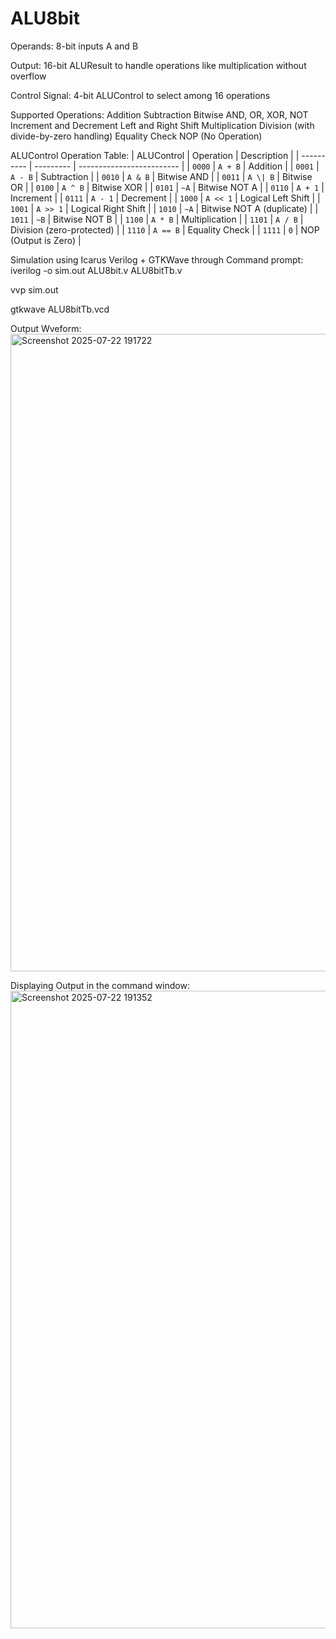 # ALU8bit
Operands: 8-bit inputs A and B

Output: 16-bit ALUResult to handle operations like multiplication without overflow

Control Signal: 4-bit ALUControl to select among 16 operations

Supported Operations:
Addition
Subtraction
Bitwise AND, OR, XOR, NOT
Increment and Decrement
Left and Right Shift
Multiplication
Division (with divide-by-zero handling)
Equality Check
NOP (No Operation)


ALUControl Operation Table:
| ALUControl | Operation | Description               |
| ---------- | --------- | ------------------------- |
| `0000`     | `A + B`   | Addition                  |
| `0001`     | `A - B`   | Subtraction               |
| `0010`     | `A & B`   | Bitwise AND               |
| `0011`     | `A \| B`  | Bitwise OR                |
| `0100`     | `A ^ B`   | Bitwise XOR               |
| `0101`     | `~A`      | Bitwise NOT A             |
| `0110`     | `A + 1`   | Increment                 |
| `0111`     | `A - 1`   | Decrement                 |
| `1000`     | `A << 1`  | Logical Left Shift        |
| `1001`     | `A >> 1`  | Logical Right Shift       |
| `1010`     | `~A`      | Bitwise NOT A (duplicate) |
| `1011`     | `~B`      | Bitwise NOT B             |
| `1100`     | `A * B`   | Multiplication            |
| `1101`     | `A / B`   | Division (zero-protected) |
| `1110`     | `A == B`  | Equality Check            |
| `1111`     | `0`       | NOP (Output is Zero)      |

Simulation using Icarus Verilog + GTKWave through Command prompt:
iverilog -o sim.out ALU8bit.v ALU8bitTb.v

vvp sim.out

gtkwave ALU8bitTb.vcd

Output Wveform:
<img width="1920" height="1020" alt="Screenshot 2025-07-22 191722" src="https://github.com/user-attachments/assets/b62a24e7-cbff-4654-a757-38209636221b" />

Displaying Output in the command window:
<img width="1920" height="1020" alt="Screenshot 2025-07-22 191352" src="https://github.com/user-attachments/assets/e2cf2cdb-1755-4bee-869c-50fa4fc9bffc" />





